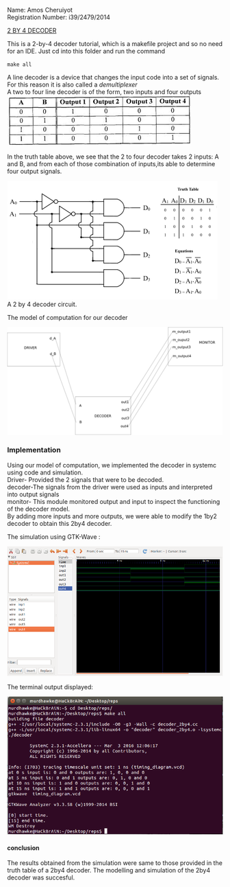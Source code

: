 Name: Amos Cheruiyot<br>
Registration Number: i39/2479/2014

<u>2 BY 4 DECODER</u>

This is a 2-by-4 decoder tutorial,  which is a makefile project and so no need for an IDE. 
Just cd into this folder and run the command 

	make all

A line decoder is a device that changes the input code into a set of signals. For this reason it is also called a <i>demultiplexer</i><br> 
A two to four line decoder is of the form, two inputs and four outputs<br>
<img src="truth table.jpeg">

In the truth table above, we see that the 2 to four decoder takes 2 inputs: A and B, and from each of those combination of inputs,its able to determine four output signals.<br>
<p align="left">
	<img src="2b4decoder.gif">
	<caption> A 2 by 4 decoder circuit.</caption>
</p>

The model of computation  for our decoder
<p align="left">
	<img src="moc1.png">
</p>
<h3>Implementation</h3>
Using our model of computation, we implemented the decoder in systemc using code and simulation.<br>
Driver- Provided the 2 signals that were to be decoded.<br>
decoder-The signals from the driver were used as inputs and 		interpreted into output signals<br>
monitor- This module monitored output and input to inspect the functioning of the decoder model.<br>
By adding more inputs and more outputs, we were able to modify the 1by2 decoder to obtain this 2by4 decoder.<br>

The simulation  using GTK-Wave  :


<p align="left">
	<img src="finalsimulation.png">
</p>

The terminal output displayed:

<p align="left">
	<img src="terminal.png">
</p>

<h4>conclusion</h4>
The results obtained from the simulation were same to those provided in the truth table of a 2by4 decoder.
The modelling and simulation of the 2by4 decoder was succesful.
